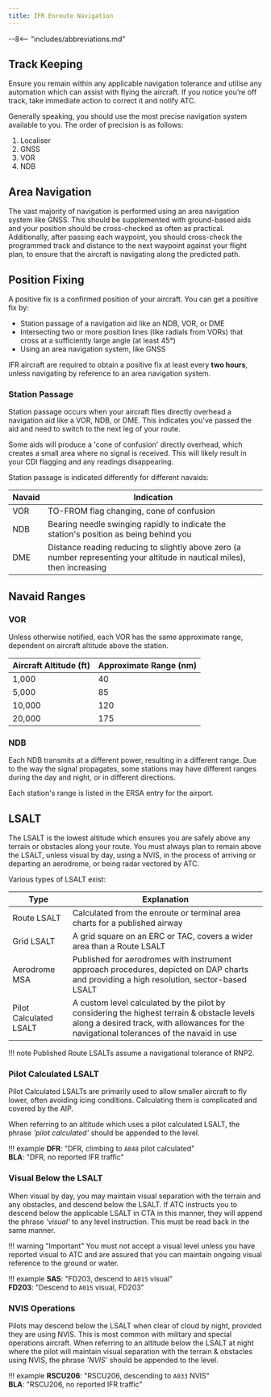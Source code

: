 ```yaml
---
title: IFR Enroute Navigation
---
```


--8<-- "includes/abbreviations.md"

## Track Keeping
Ensure you remain within any applicable navigation tolerance and utilise any automation which can assist with flying the aircraft. If you notice you’re off track, take immediate action to correct it and notify ATC.

Generally speaking, you should use the most precise navigation system available to you. The order of precision is as follows:  

1. Localiser  
2. GNSS  
3. VOR  
4. NDB  

## Area Navigation
The vast majority of navigation is performed using an area navigation system like GNSS. This should be supplemented with ground-based aids and your position should be cross-checked as often as practical. Additionally, after passing each waypoint, you should cross-check the programmed track and distance to the next waypoint against your flight plan, to ensure that the aircraft is navigating along the predicted path.

## Position Fixing
A positive fix is a confirmed position of your aircraft. You can get a positive fix by:

- Station passage of a navigation aid like an NDB, VOR, or DME
- Intersecting two or more position lines (like radials from VORs) that cross at a sufficiently large angle (at least 45°)
- Using an area navigation system, like GNSS

IFR aircraft are required to obtain a positive fix at least every **two hours**, unless navigating by reference to an area navigation system.

### Station Passage
Station passage occurs when your aircraft flies directly overhead a navigation aid like a VOR, NDB, or DME. This indicates you've passed the aid and need to switch to the next leg of your route.  

Some aids will produce a 'cone of confusion' directly overhead, which creates a small area where no signal is received. This will likely result in your CDI flagging and any readings disappearing.

Station passage is indicated differently for different navaids:

| Navaid | Indication |
| ---- | ---- |
| VOR | TO-FROM flag changing, cone of confusion |
| NDB | Bearing needle swinging rapidly to indicate the station's position as being behind you |
| DME | Distance reading reducing to slightly above zero (a number representing your altitude in nautical miles), then increasing |


## Navaid Ranges
### VOR
Unless otherwise notified, each VOR has the same approximate range, dependent on aircraft altitude above the station.

| Aircraft Altitude (ft) | Approximate Range (nm) |
|------------------------|------------------------|
| 1,000                  | 40                     |
| 5,000                  | 85                     |
| 10,000                 | 120                    |
| 20,000                 | 175                    |

### NDB
Each NDB transmits at a different power, resulting in a different range. Due to the way the signal propagates, some stations may have different ranges during the day and night, or in different directions.

Each station's range is listed in the ERSA entry for the airport.

## LSALT
The LSALT is the lowest altitude which ensures you are safely above any terrain or obstacles along your route. You must always plan to remain above the LSALT, unless visual by day, using a NVIS, in the process of arriving or departing an aerodrome, or being radar vectored by ATC.

Various types of LSALT exist:

| Type | Explanation |
| --- | ---- |
| Route LSALT | Calculated from the enroute or terminal area charts for a published airway |
| Grid LSALT | A grid square on an ERC or TAC, covers a wider area than a Route LSALT |
| Aerodrome MSA | Published for aerodromes with instrument approach procedures, depicted on DAP charts and providing a high resolution, sector-based LSALT |
| Pilot Calculated LSALT | A custom level calculated by the pilot by considering the highest terrain & obstacle levels along a desired track, with allowances for the navigational tolerances of the navaid in use |

!!! note
    Published Route LSALTs assume a navigational tolerance of RNP2.

### Pilot Calculated LSALT
Pilot Calculated LSALTs are primarily used to allow smaller aircraft to fly lower, often avoiding icing conditions. Calculating them is complicated and covered by the AIP.

When referring to an altitude which uses a pilot calculated LSALT, the phrase *'pilot calculated'* should be appended to the level.

!!! example
    **DFR**: "DFR, climbing to `A048` pilot calculated"  
    **BLA**: "DFR, no reported IFR traffic"

### Visual Below the LSALT
When visual by day, you may maintain visual separation with the terrain and any obstacles, and descend below the LSALT. If ATC instructs you to descend below the applicable LSALT in CTA in this manner, they will append the phrase *'visual'* to any level instruction. This must be read back in the same manner.

!!! warning "Important"
    You must not accept a visual level unless you have reported visual to ATC and are assured that you can maintain ongoing visual reference to the ground or water.

!!! example
    **SAS**: "FD203, descend to `A015` visual"  
    **FD203**: "Descend to `A015` visual, FD203"

### NVIS Operations
Pilots may descend below the LSALT when clear of cloud by night, provided they are using NVIS. This is most common with military and special operations aircraft. When referring to an altitude below the LSALT at night where the pilot will maintain visual separation with the terrain & obstacles using NVIS, the phrase *'NVIS'* should be appended to the level.

!!! example
    **RSCU206**: "RSCU206, descending to `A033` NVIS"  
    **BLA**: "RSCU206, no reported IFR traffic"